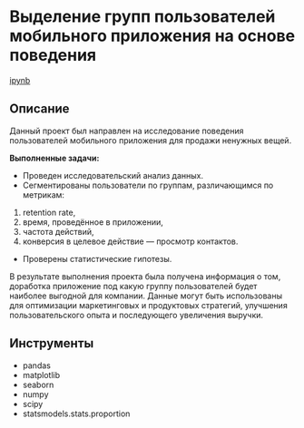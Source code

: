 # Выделение групп пользователей мобильного приложения на основе поведения

[ipynb](https://github.com/younforet/Portfolio/blob/main/App_groups_project/app_groups_project.ipynb)

## Описание 

Данный проект был направлен на исследование поведения пользователей мобильного приложения для продажи ненужных вещей. 

**Выполненные задачи:**
* Проведен исследовательский анализ данных.
* Сегментированы пользователи по группам, различающимся по метрикам:
1. retention rate,
2. время, проведённое в приложении, 
3. частота действий, 
4. конверсия в целевое действие — просмотр контактов.
* Проверены статистические гипотезы.

В результате выполнения проекта была получена информация о том, доработка приложение под какую группу пользователей будет наиболее выгодной для компании. Данные могут быть использованы для оптимизации маркетинговых и продуктовых стратегий, улучшения пользовательского опыта и последующего увеличения выручки.

## Инструменты
* pandas
* matplotlib
* seaborn
* numpy
* scipy
* statsmodels.stats.proportion
